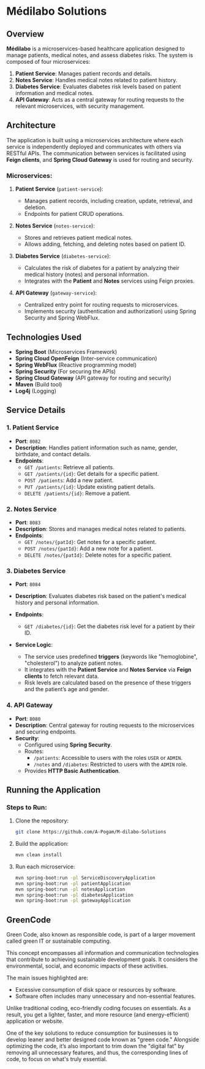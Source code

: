 # Médilabo Solutions
## Overview

**Médilabo** is a microservices-based healthcare application designed to manage patients, medical notes, and assess diabetes risks. The system is composed of four microservices:

1. **Patient Service**: Manages patient records and details.
2. **Notes Service**: Handles medical notes related to patient history.
3. **Diabetes Service**: Evaluates diabetes risk levels based on patient information and medical notes.
4. **API Gateway**: Acts as a central gateway for routing requests to the relevant microservices, with security management.

## Architecture

The application is built using a microservices architecture where each service is independently deployed and communicates with others via RESTful APIs. The communication between services is facilitated using **Feign clients**, and **Spring Cloud Gateway** is used for routing and security.

### Microservices:

1. **Patient Service** (`patient-service`):
    - Manages patient records, including creation, update, retrieval, and deletion.
    - Endpoints for patient CRUD operations.

2. **Notes Service** (`notes-service`):
    - Stores and retrieves patient medical notes.
    - Allows adding, fetching, and deleting notes based on patient ID.

3. **Diabetes Service** (`diabetes-service`):
    - Calculates the risk of diabetes for a patient by analyzing their medical history (notes) and personal information.
    - Integrates with the **Patient** and **Notes** services using Feign proxies.

4. **API Gateway** (`gateway-service`):
    - Centralized entry point for routing requests to microservices.
    - Implements security (authentication and authorization) using Spring Security and Spring WebFlux.

## Technologies Used

- **Spring Boot** (Microservices Framework)
- **Spring Cloud OpenFeign** (Inter-service communication)
- **Spring WebFlux** (Reactive programming model)
- **Spring Security** (For securing the APIs)
- **Spring Cloud Gateway** (API gateway for routing and security)
- **Maven** (Build tool)
- **Log4j** (Logging)

## Service Details

### 1. **Patient Service**
- **Port**: `8082`
- **Description**: Handles patient information such as name, gender, birthdate, and contact details.
- **Endpoints**:
    - `GET /patients`: Retrieve all patients.
    - `GET /patients/{id}`: Get details for a specific patient.
    - `POST /patients`: Add a new patient.
    - `PUT /patients/{id}`: Update existing patient details.
    - `DELETE /patients/{id}`: Remove a patient.

### 2. **Notes Service**
- **Port**: `8083`
- **Description**: Stores and manages medical notes related to patients.
- **Endpoints**:
    - `GET /notes/{patId}`: Get notes for a specific patient.
    - `POST /notes/{patId}`: Add a new note for a patient.
    - `DELETE /notes/{patId}`: Delete notes for a specific patient.

### 3. **Diabetes Service**
- **Port**: `8084`
- **Description**: Evaluates diabetes risk based on the patient's medical history and personal information.
- **Endpoints**:
    - `GET /diabetes/{id}`: Get the diabetes risk level for a patient by their ID.

- **Service Logic**:
    - The service uses predefined **triggers** (keywords like "hemoglobine", "cholesterol") to analyze patient notes.
    - It integrates with the **Patient Service** and **Notes Service** via **Feign clients** to fetch relevant data.
    - Risk levels are calculated based on the presence of these triggers and the patient’s age and gender.

### 4. **API Gateway**
- **Port**: `8080`
- **Description**: Central gateway for routing requests to the microservices and securing endpoints.
- **Security**:
    - Configured using **Spring Security**.
    - Routes:
        - `/patients`: Accessible to users with the roles `USER` or `ADMIN`.
        - `/notes` and `/diabetes`: Restricted to users with the `ADMIN` role.
    - Provides **HTTP Basic Authentication**.

## Running the Application
### Steps to Run:
1. Clone the repository:
   ```bash
   git clone https://github.com/A-Pogam/M-dilabo-Solutions

2. Build the application:
    ```bash
    mvn clean install

3. Run each microservice:
    ```bash
    mvn spring-boot:run -pl ServiceDiscoveryApplication
    mvn spring-boot:run -pl patientApplication
    mvn spring-boot:run -pl notesApplication
    mvn spring-boot:run -pl diabetesApplication
    mvn spring-boot:run -pl gatewayApplication

## GreenCode
Green Code, also known as responsible code, is part of a larger movement called green IT or sustainable computing.

This concept encompasses all information and communication technologies that contribute to achieving sustainable development goals. It considers the environmental, social, and economic impacts of these activities.

The main issues highlighted are:

- Excessive consumption of disk space or resources by software.
- Software often includes many unnecessary and non-essential features.

Unlike traditional coding, eco-friendly coding focuses on essentials. As a result, you get a lighter, faster, and more resource (and energy-efficient) application or website.

One of the key solutions to reduce consumption for businesses is to develop leaner and better designed code known as "green code." Alongside optimizing the code, it’s also important to trim down the "digital fat" by removing all unnecessary features, and thus, the corresponding lines of code, to focus on what's truly essential.
